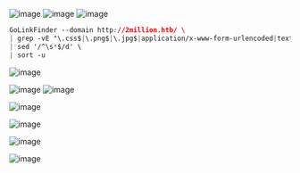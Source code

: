 ![image](https://github.com/karanshergill/Hack-the-Box/assets/83878909/f9b4668c-68c6-4114-b523-0f024af4b1c8)
![image](https://github.com/karanshergill/Hack-the-Box/assets/83878909/e50c6152-3712-4f06-9de5-f57966c064ae)
![image](https://github.com/karanshergill/Hack-the-Box/assets/83878909/b8b6ea67-e726-4542-8d83-7bf320db840d)
```CSS
GoLinkFinder --domain http://2million.htb/ \
| grep -vE "\.css$|\.png$|\.jpg$|application/x-www-form-urlencoded|text/xml|text/plain|text/html|text/css|text/png|image/png" \
| sed '/^\s*$/d' \
| sort -u
```
![image](https://github.com/karanshergill/Hack-the-Box/assets/83878909/9b5d3d5e-ecd8-4255-af8c-53593846158a)

![image](https://github.com/karanshergill/Hack-the-Box/assets/83878909/fd9dc172-9886-4b28-8962-7be3ded751a3)
![image](https://github.com/karanshergill/Hack-the-Box/assets/83878909/c7668030-3c04-4f97-9741-217dfeac01c2)

![image](https://github.com/karanshergill/Hack-the-Box/assets/83878909/6c1dde86-0d63-4961-83c2-c57a4e24046b)


![image](https://github.com/karanshergill/Hack-the-Box/assets/83878909/59517b62-10d8-4979-b9ee-f30009d280db)

![image](https://github.com/karanshergill/Hack-the-Box/assets/83878909/62afc69f-00bb-4e16-a223-d9f5fc1e1ef3)


![image](https://github.com/karanshergill/Hack-the-Box/assets/83878909/c05daab2-a9d8-4edc-a4f1-bd4283d70534)

